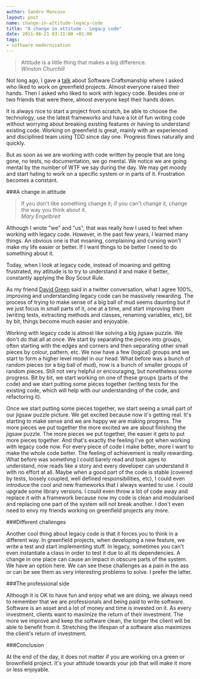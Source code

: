 ```yaml
---
author: Sandro Mancuso
layout: post
name: change-in-attitude-legacy-code
title: "A change in attitude - Legacy code"
date: 2011-06-21 03:31:00 +01:00
tags:
- software modernisation
---
```


<blockquote>Attitude is a little thing that makes a big difference.
 <footer><cite>Winston Churchill</cite></footer>
</blockquote>

Not long ago, I gave a
[talk](http://skillsmatter.com/podcast/design-architecture/what-is-software-craftsmanship/js-1956)
about Software Craftsmanship where I asked who liked to work on
greenfield projects. Almost everyone raised their hands. Then I asked
who liked to work with legacy code. Besides one or two friends that were
there, almost everyone kept their hands down.

It is always nice to start a project from scratch, be able to choose the
technology, use the latest frameworks and have a lot of fun writing code
without worrying about breaking existing features or having to
understand existing code. Working on greenfield is great, mainly with an
experienced and disciplined team using TDD since day one. Progress flows
naturally and quickly.

But as soon as we are working with code written by people that are long
gone, no tests, no documentation, we go mental. We notice we are going
mental by the number of WTF we say during the day. We may get moody and
start hating to work on a specific system or in parts of it. Frustration
becomes a constant.

###A change in attitude

<blockquote>If you don't like something change it; if you can't change it, change the way you think about it.
 <footer><cite>Mary Engelbreit</cite></footer>
</blockquote>

Although I wrote "we" and "us", that was really how I used to feel when
working with legacy code. However, in the past few years, I learned many
things. An obvious one is that moaning, complaining and cursing won't
make my life easier or better. If I want things to be better I need to
do something about it.

Today, when I look at legacy code, instead of moaning and getting
frustrated, my attitude is to try to understand it and make it better,
constantly applying the Boy Scout Rule.

As my friend [David Green](http://twitter.com/activelylazy) said in a
twitter conversation, what I agree 100%, improving and understanding
legacy code can be massively rewarding. The process of trying to make
sense of a big ball of mud seems daunting but if we just focus in small
parts of it, one at a time, and start improving them (writing tests,
extracting methods and classes, renaming variables, etc), bit by bit,
things become much easier and enjoyable.

Working with legacy code is almost like solving a big jigsaw puzzle. We
don't do that all at once. We start by separating the pieces into
groups, often starting with the edges and corners and then separating
other small pieces by colour, pattern, etc. We now have a few (logical)
groups and we start to form a higher level model in our head. What
before was a bunch of random pieces (or a big ball of mud), now is a
bunch of smaller groups of random pieces. Still not very helpful or
encouraging, but nonetheless some progress. Bit by bit, we start working
on one of these groups (parts of the code) and we start putting some
pieces together (writing tests for the existing code, which will help
with our understanding of the code, and refactoring it).

Once we start putting some pieces together, we start seeing a small part
of our jigsaw puzzle picture. We get excited because now it's getting
real. It's starting to make sense and we are happy we are making
progress. The more pieces we put together the more excited we are about
finishing the jigsaw puzzle. The more pieces we put together, the easier
it gets to put more pieces together. And that's exactly the feeling I've
got when working with legacy code now. For every piece of code I make
better, more I want to make the whole code better. The feeling of
achievement is really rewarding. What before was something I could
barely read and took ages to understand, now reads like a story and
every developer can understand it with no effort at all. Maybe when a
good part of the code is stable (covered by tests, loosely coupled, well
defined responsibilities, etc), I could even introduce the cool and new
frameworks that I always wanted to use. I could upgrade some library
versions. I could even throw a lot of code away and replace it with a
framework because now my code is clean and modularised and replacing one
part of the system will not break another. I don't even need to envy my
friends working on greenfield projects any more.

###Different challenges

Another cool thing about legacy code is that it forces you to think in a
different way. In greenfield projects, when developing a new feature, we
write a test and start implementing stuff. In legacy, sometimes you
can't even instantiate a class in order to test it due to all its
dependencies. A change in one place can cause an impact in obscure parts
of the system. We have an option here. We can see these challenges as a
pain in the ass or can be see them as very interesting problems to
solve. I prefer the latter.

###The professional side

Although it is OK to have fun and enjoy what we are doing, we always
need to remember that we are professionals and being paid to write
software. Software is an asset and a lot of money and time is invested
on it. As every investment, clients want to maximize the return of their
investment. The more we improve and keep the software clean, the longer
the client will be able to benefit from it. Stretching the lifespan of a
software also maximizes the client's return of investment.

###Conclusion

At the end of the day, it does not matter if you are working on a green
or brownfield project. It's your attitude towards your job that will
make it more or less enjoyable.
